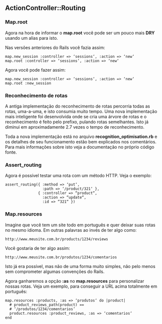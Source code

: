 ## ActionController::Routing

### Map.root

Agora na hora de informar o **map.root** você pode ser um pouco mais **DRY** usando um alias para isto. 

Nas versões anteriores do Rails você fazia assim:

	map.new_session :controller => ‘sessions‘, :action => ‘new‘
	map.root :controller => ‘sessions‘, :action => ‘new‘
	
Agora você pode fazer assim:

	map.new_session :controller => ‘sessions‘, :action => ‘new‘
	map.root :new_session
	
### Reconhecimento de rotas

A antiga implementação do reconhecimento de rotas percorria todas as rotas, uma-a-uma, e isto consumia muito tempo. Uma nova implementação mais inteligente foi desenvolvida onde se cria uma árvore de rotas e o reconhecimento é feito pelo prefixo, pulando rotas semelhantes. Isto já diminui em aproximadamente 2.7 vezes o tempo de reconhecimento.

Toda a nova implementação está no arquivo **recognition\_optimisation.rb** e os detalhes de seu funcionamento estão bem explicados nos comentários. Para mais informações sobre isto veja a documentação no próprio código fonte.

### Assert_routing

Agora é possível testar uma rota com um método HTTP. Veja o exemplo:

	assert_routing({ :method => ‘put‘,
	                 :path => ‘/product/321‘ },
	               { :controller => “product“,
	                 :action => “update“,
	                 :id => “321“ })
	
### Map.resources
	
Imagine que você tem um site todo em português e quer deixar suas rotas no mesmo idioma. Em outras palavras ao invés de ter algo como:

	http://www.meusite.com.br/products/1234/reviews

Você gostaria de ter algo assim:

	http://www.meusite.com.br/produtos/1234/comentarios

Isto já era possível, mas não de uma forma muito simples, não pelo menos sem comprometer algumas convenções do Rails.

Agora ganharemos a opção **:as** no **map.resources** para personalizar nossas rotas. Veja um exemplo, para conseguir a URL acima totalmente em português:

	map.resources :products, :as => ‘produtos‘ do |product|
	  # product_reviews_path(product) ==
	  # ‘/produtos/1234/comentarios’
	  product.resources :product_reviews, :as => ‘comentarios‘
	end